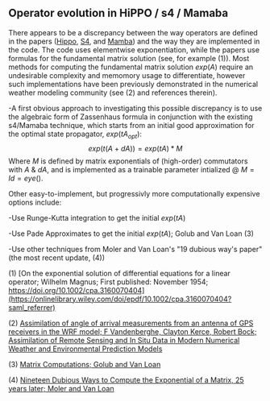 ## Operator evolution in HiPPO / s4 / Mamaba

There appears to be a discrepancy between the way operators are defined in the papers ([Hippo](https://arxiv.org/abs/2206.12037), [S4](https://arxiv.org/abs/2111.00396), and [Mamba](https://arxiv.org/pdf/2312.00752.pdf)) and the way they are implemented in the code.  The code uses elementwise exponentiation, while the papers use formulas for the fundamental matrix solution (see, for example (1)).  Most methods for computing the fundamental matrix solution $exp(A)$ require an undesirable complexity and memomory usage to differentiate, however such implementations have been previously demonstrated in the numerical weather modeling community (see (2) and references therein).

-A first obvious approach to investigating this possible discrepancy is to use the algebraic form of Zassenhaus formula in conjunction with the existing s4/Mamaba technique, which starts from an initial good approximation for the optimal state propagator, $exp(tA_{opt})$:
$$exp(t(A + dA)) = exp(tA) * M $$
Where $M$ is defined by matrix exponentials of (high-order) commutators with $A$ & $dA$, and is implemented as a trainable parameter intialized @ $M = Id = eye()$. 

Other easy-to-implement, but progressivly more computationally expensive options include:

-Use Runge-Kutta integration to get the initial $exp(tA)$

-Use Pade Approximates to get the initial $exp(tA)$; Golub and Van Loan (3)

-Use other techniques from Moler and Van Loan's "19 dubious way's paper" (the most recent update, (4))


(1) [On the exponential solution of differential equations for a linear operator; Wilhelm Magnus;
First published: November 1954; https://doi.org/10.1002/cpa.3160070404](https://onlinelibrary.wiley.com/doi/epdf/10.1002/cpa.3160070404?saml_referrer)

(2) [Assimilation of angle of arrival measurements from an antenna of GPS receivers in the WRF model; F Vandenberghe, Clayton Kerce, Robert Bock; Assimilation of Remote Sensing and In Situ Data in Modern Numerical Weather and Environmental Prediction Models]( https://www.researchgate.net/profile/Francois-Vandenberghe/publication/252405077_Assimilation_of_angle_of_arrival_measurements_from_an_antenna_of_GPS_receivers_in_the_WRF_model_-_art_no_66850A/links/54ffad7e0cf2741b69f943d6/Assimilation-of-angle-of-arrival-measurements-from-an-antenna-of-GPS-receivers-in-the-WRF-model-art-no-66850A.pdf)

(3) [Matrix Computations; Golub and Van Loan](https://epubs.siam.org/doi/book/10.1137/1.9781421407944)

(4) [Nineteen Dubious Ways to Compute the Exponential of a Matrix, 25 years later; Moler and Van Loan](https://epubs.siam.org/doi/10.1137/S00361445024180)
